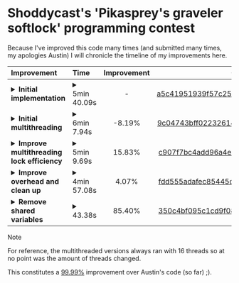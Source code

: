 # Shoddycast's 'Pikasprey's graveler softlock' programming contest
Because I've improved this code many times (and submitted many times, my apologies Austin) I will chronicle the timeline of my improvements here.

| Improvement | Time | Improvement | Commit |
| :---------- | :--- | :---------: | :----: |
| <details><summary>**Initial implementation**</summary>This was basically a copy of Austin's code in Rust.</details> | <details><summary>5min 40.09s</summary>340.090559094s</details> | - | [a5c41951939f57c25b74119aa9cdd3b47f46bb41](https://github.com/Ailko/Pikasprey-graveler/tree/a5c41951939f57c25b74119aa9cdd3b47f46bb41) |
| <details><summary>**Initial multithreading**</summary>This performed worse than my initial implementation as this was a very naive implementation.</details> | <details><summary>6min 7.94s</summary>367.940684051s</details> | -8.19% | [9c04743bff02232614fdda96219054b6260c7a32](https://github.com/Ailko/Pikasprey-graveler/tree/9c04743bff02232614fdda96219054b6260c7a32) |
| <details><summary>**Improve multithreading lock efficiency**</summary>Here I improved the efficiency with which I accessed shared variables by scoping a lock I should have scoped earlier. (Meaning the thread doesn't hold the other hostages up unnecessarily).</details> | <details><summary>5min 9.69s</summary>309.688722104s</details> | 15.83% | [c907f7bc4add96a4e6b52ceabd9bf2aeb61485de](https://github.com/Ailko/Pikasprey-graveler/tree/c907f7bc4add96a4e6b52ceabd9bf2aeb61485de) |
| <details><summary>**Improve overhead and clean up**</summary>Pulled the access to shared variables into functions to minimize the scope in which they're locked. Also removed some unnecessary overhead.</details> | <details><summary>4min 57.08s</summary>297.084252682s</details> | 4.07% | [fdd555adafec85445cc406ea304778f4187410c8](https://github.com/Ailko/Pikasprey-graveler/tree/fdd555adafec85445cc406ea304778f4187410c8) |
| <details><summary>**Remove shared variables**</summary>Removed the need for shared variables altogether so the threads could run uninterupted.</details> | <details><summary>43.38s</summary>43.379256549s</details> | 85.40% | [350c4bf095c1cd9f081b99a1fb1958f32d7002e2](https://github.com/Ailko/Pikasprey-graveler/tree/350c4bf095c1cd9f081b99a1fb1958f32d7002e2) |

> [!NOTE]
> For reference, the multithreaded versions always ran with 16 threads so at no point was the amount of threads changed.

This constitutes a [99.99%](## "99.9941222112478%") improvement over Austin's code (so far) ;).

